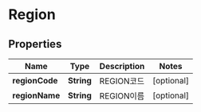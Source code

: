 
# Region

## Properties
Name | Type | Description | Notes
------------ | ------------- | ------------- | -------------
**regionCode** | **String** | REGION코드 |  [optional]
**regionName** | **String** | REGION이름 |  [optional]



